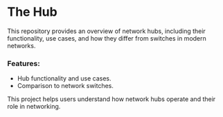 # The Hub

This repository provides an overview of network hubs, including their functionality, use cases, and how they differ from switches in modern networks.

### Features:
- Hub functionality and use cases.
- Comparison to network switches.

This project helps users understand how network hubs operate and their role in networking.

